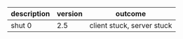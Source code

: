 
| description | version | outcome                     |
|-------------|:--------|-----------------------------|
| shut 0 | 2.5 | client stuck, server stuck|
